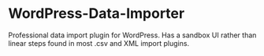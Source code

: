 # WordPress-Data-Importer
Professional data import plugin for WordPress. Has a sandbox UI rather than linear steps found in most .csv and XML import plugins.
